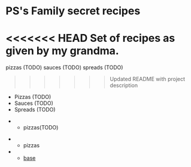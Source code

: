 # PS's Family secret recipes

<<<<<<< HEAD
Set of recipes as given by my grandma.
=======
pizzas (TODO)
sauces (TODO)
spreads (TODO)

>>>>>>> Updated README with project description

* Pizzas (TODO)
* Sauces (TODO)
* Spreads (TODO)


- * pizzas(TODO)
+ * pizzas
+   - [base](./pizzas/base.md)